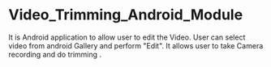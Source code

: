# Video_Trimming_Android_Module
It is Android application to allow user to edit the Video. User can select video from android Gallery and perform "Edit". It allows user to take Camera recording and do trimming .
